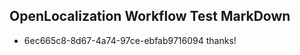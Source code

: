 ## OpenLocalization Workflow Test MarkDown
* 6ec665c8-8d67-4a74-97ce-ebfab9716094 thanks!

<!--HONumber=Aug16_HO1-->


